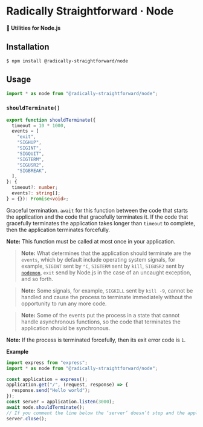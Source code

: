 # Radically Straightforward · Node

**🔨 Utilities for Node.js**

## Installation

```console
$ npm install @radically-straightforward/node
```

## Usage

```typescript
import * as node from "@radically-straightforward/node";
```

<!-- DOCUMENTATION START: ./source/index.mts -->

### `shouldTerminate()`

```typescript
export function shouldTerminate({
  timeout = 10 * 1000,
  events = [
    "exit",
    "SIGHUP",
    "SIGINT",
    "SIGQUIT",
    "SIGTERM",
    "SIGUSR2",
    "SIGBREAK",
  ],
}: {
  timeout?: number;
  events?: string[];
} = {}): Promise<void>;
```

Graceful termination. `await` for this function between the code that starts the application and the code that gracefully terminates it. If the code that gracefully terminates the application takes longer than `timeout` to complete, then the application terminates forcefully.

**Note:** This function must be called at most once in your application.

> **Note:** What determines that the application should terminate are the `events`, which by default include operating system signals, for example, `SIGINT` sent by `⌃C`, `SIGTERM` sent by `kill`, `SIGUSR2` sent by [`nodemon`](https://npm.im/nodemon), `exit` send by Node.js in the case of an uncaught exception, and so forth.

> **Note:** Some signals, for example, `SIGKILL` sent by `kill -9`, cannot be handled and cause the process to terminate immediately without the opportunity to run any more code.

> **Note:** Some of the events put the process in a state that cannot handle asynchronous functions, so the code that terminates the application should be synchronous.

**Note:** If the process is terminated forcefully, then its exit error code is `1`.

**Example**

```javascript
import express from "express";
import * as node from "@radically-straightforward/node";

const application = express();
application.get("/", (request, response) => {
  response.send("Hello world");
});
const server = application.listen(3000);
await node.shouldTerminate();
// If you comment the line below the ‘server’ doesn’t stop and the application remains running for 10 seconds, when ‘shouldTerminate()’ terminates it forcefully.
server.close();
```

<!-- DOCUMENTATION END: ./source/index.mts -->
